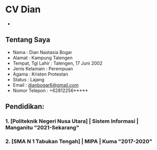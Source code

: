 # CV Dian
+
## Tentang Saya
- Nama              : Dian Nastasia Bogar
- Alamat            : Kampung Talengen
- Tempat, Tgl Lahir : Talengen, 17 Juni 2002
- Jenis Kelamain    : Perempuan
- Agama             : Kristen Protestan
- Status            : Lajang
- Email             : dianbogar6@gmail.com
- Nomor Telepon     : +62812256*****

## Pendidikan:

### 1. [Politeknik Negeri Nusa Utara] | Sistem Informasi | Manganitu "2021-Sekarang"

### 2. [SMA N 1 Tabukan Tengah] | MIPA | Kuma "2017-2020"

<br />
<br />
